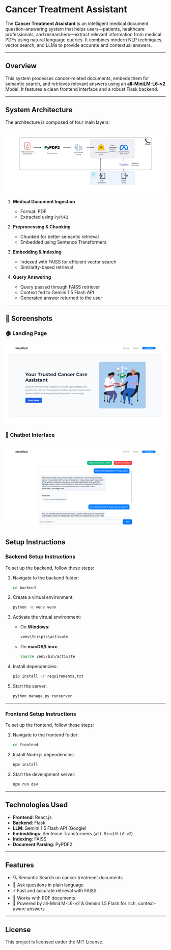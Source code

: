 #  Cancer Treatment Assistant

The **Cancer Treatment Assistant** is an intelligent medical document question-answering system that helps users—patients, healthcare professionals, and researchers—extract relevant information from medical PDFs using natural language queries. It combines modern NLP techniques, vector search, and LLMs to provide accurate and contextual answers.

---

##  Overview

This system processes cancer-related documents, embeds them for semantic search, and retrieves relevant answers using an **all-MiniLM-L6-v2** Model.
It features a clean frontend interface and a robust Flask backend.

---

##  System Architecture

The architecture is composed of four main layers:

![System Architecture](./screenshots/architecture.jpg)

1. **Medical Document Ingestion**

   * Format: PDF
   * Extracted using `PyPDF2`

2. **Preprocessing & Chunking**

   * Chunked for better semantic retrieval
   * Embedded using Sentence Transformers

3. **Embedding & Indexing**

   * Indexed with FAISS for efficient vector search
   * Similarity-based retrieval

4. **Query Answering**

   * Query passed through FAISS retriever
   * Context fed to Gemini 1.5 Flash API
   * Generated answer returned to the user

---
## 📸 Screenshots

### 🏠 Landing Page

![Landing Page](./screenshots/landing-page.png)

### 🤖 Chatbot Interface

![Chatbot Page](./screenshots/chatbot-page.PNG)
---

##  Setup Instructions

### Backend Setup Instructions

To set up the backend, follow these steps:

1. Navigate to the backend folder:

   ```bash
   cd backend
   ```

2. Create a virtual environment:

   ```bash
   python -m venv venv
   ```

3. Activate the virtual environment:

   * On **Windows**:

     ```bash
     venv\Scripts\activate
     ```
   * On **macOS/Linux**:

     ```bash
     source venv/bin/activate
     ```

4. Install dependencies:

   ```bash
   pip install -r requirements.txt
   ```

5. Start the server:

   ```bash
   python manage.py runserver
   ```

---

### Frontend Setup Instructions

To set up the frontend, follow these steps:

1. Navigate to the frontend folder:

   ```bash
   cd frontend
   ```

2. Install Node.js dependencies:

   ```bash
   npm install
   ```

3. Start the development server:

   ```bash
   npm run dev
   ```


---

##  Technologies Used

* **Frontend**: React.js
* **Backend**: Flask
* **LLM**: Gemini 1.5 Flash API (Google)
* **Embeddings**: Sentence Transformers (`all-MiniLM-L6-v2`)
* **Indexing**: FAISS
* **Document Parsing**: PyPDF2

---

##  Features

* 🔍 Semantic Search on cancer treatment documents
* 💬 Ask questions in plain language
* ⚡ Fast and accurate retrieval with FAISS
* 📄 Works with PDF documents
* 🧠 Powered by all-MiniLM-L6-v2 & Gemini 1.5 Flash for rich, context-aware answers

---

##  License

This project is licensed under the MIT License.